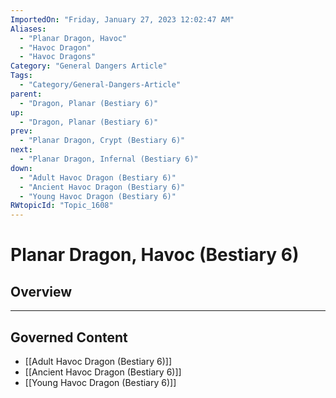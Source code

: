 ```yaml
---
ImportedOn: "Friday, January 27, 2023 12:02:47 AM"
Aliases:
  - "Planar Dragon, Havoc"
  - "Havoc Dragon"
  - "Havoc Dragons"
Category: "General Dangers Article"
Tags:
  - "Category/General-Dangers-Article"
parent:
  - "Dragon, Planar (Bestiary 6)"
up:
  - "Dragon, Planar (Bestiary 6)"
prev:
  - "Planar Dragon, Crypt (Bestiary 6)"
next:
  - "Planar Dragon, Infernal (Bestiary 6)"
down:
  - "Adult Havoc Dragon (Bestiary 6)"
  - "Ancient Havoc Dragon (Bestiary 6)"
  - "Young Havoc Dragon (Bestiary 6)"
RWtopicId: "Topic_1608"
---
```

# Planar Dragon, Havoc (Bestiary 6)
## Overview
---
## Governed Content
- [[Adult Havoc Dragon (Bestiary 6)]]
- [[Ancient Havoc Dragon (Bestiary 6)]]
- [[Young Havoc Dragon (Bestiary 6)]]

